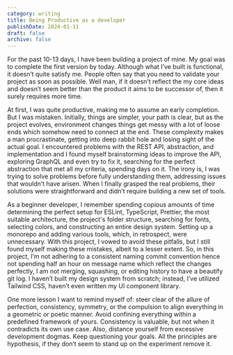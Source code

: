```yaml
---
category: writing
title: Being Productive as a developer
publishDate: 2024-01-11
draft: false
archive: false
---
```


For the past 10-13 days, I have been building a project of mine. My goal was to complete the first version by today. Although what I’ve built is functional, it doesn’t quite satisfy me. People often say that you need to validate your project as soon as possible. Well man, if it doesn’t reflect the my core ideas and doesn’t seem better than the product it aims to be successor of, then it surely requires more time.

At first, I was quite productive, making me to assume an early completion. But I was mistaken. Initially, things are simpler, your path is clear, but as the project evolves, environment changes things get messy with a lot of loose ends which somehow need to connect at the end. These complexity makes a man procrastinate, getting into deep rabbit hole and losing sight of the actual goal. I encountered problems with the REST API, abstraction, and implementation and I found myself brainstorming ideas to improve the API, exploring GraphQL and even try to fix it, searching for the perfect abstraction that met all my criteria, spending days on it. The irony is, I was trying to solve problems before fully understanding them, addressing issues that wouldn’t have arisen. When I finally grasped the real problems, their solutions were straightforward and didn’t require building a new set of tools.

As a beginner developer, I remember spending copious amounts of time determining the perfect setup for ESLint, TypeScript, Prettier, the most suitable architecture, the project's folder structure, searching for fonts, selecting colors, and constructing an entire design system. Setting up a monorepo and adding various tools, which, in retrospect, were unnecessary. With this project, I vowed to avoid these pitfalls, but I still found myself making these mistakes, albeit to a lesser extent. So, in this project, I’m not adhering to a consistent naming commit convention hence not spending half an hour on message name which reflect the changes perfectly, I am not merging, squashing, or editing history to have a beautify git log. I haven’t built my design system from scratch; instead, I’ve utilized Tailwind CSS, haven’t even written my UI component library.

One more lesson I want to remind myself of: steer clear of the allure of perfection, consistency, symmetry, or the compulsion to align everything in a geometric or poetic manner. Avoid confining everything within a predefined framework of yours. Consistency is valuable, but not when it contradicts its own use case. Also, distance yourself from excessive development dogmas. Keep questioning your goals. All the principles are hypothesis, if they don’t seem to stand up on the experiment remove it.
